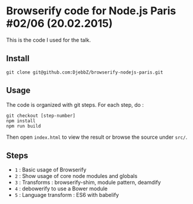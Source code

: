 # Browserify code for Node.js Paris #02/06 (20.02.2015)

This is the code I used for the talk.

## Install

`git clone git@github.com:DjebbZ/browserify-nodejs-paris.git`

## Usage

The code is organized with git steps. For each step, do :

```
git checkout [step-number]
npm install
npm run build
```

Then open `index.html` to view the result or browse the source under `src/`.

## Steps

- `1` : Basic usage of Browserify
- `2` : Show usage of core node modules and globals
- `3` : Transforms : browserify-shim, module pattern, deamdify
- `4` : debowerify to use a Bower module
- `5` : Language transform : ES6 with babelify